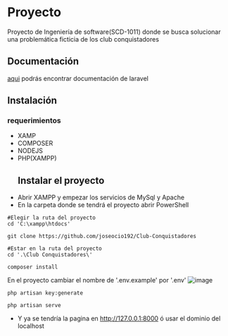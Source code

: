 # Proyecto
Proyecto de Ingeniería de software(SCD-1011) donde se busca solucionar una problemática ficticia de los club conquistadores
## Documentación
[aqui](https://laravel.com/docs/10.x) podrás encontrar documentación de laravel
## Instalación
### requerimientos
- XAMP
- COMPOSER
- NODEJS
- PHP(XAMPP)
  ## Instalar el proyecto
- Abrir XAMPP y empezar los servicios de MySql y Apache
- En la carpeta donde se tendrá el proyecto abrir PowerShell
```
#Elegir la ruta del proyecto
cd 'C:\xampp\htdocs'

git clone https://github.com/joseocio192/Club-Conquistadores

#Estar en la ruta del proyecto
cd '.\Club Conquistadores\'

composer install
```
En el proyecto cambiar el nombre de '.env.example' por '.env'
![image](https://github.com/joseocio192/Club-Conquistadores/assets/80994068/ab9e21b0-816f-4a5d-999e-8b7b56a0a99e)


```
php artisan key:generate

php artisan serve
```
 - Y ya se tendría la pagina en http://127.0.0.1:8000 ó usar el dominio del localhost
